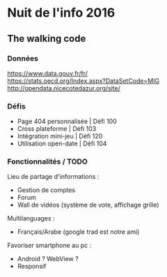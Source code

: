 # Nuit de l'info 2016

## The walking code 

### Données
https://www.data.gouv.fr/fr/ <br/>
https://stats.oecd.org/Index.aspx?DataSetCode=MIG <br/>
http://opendata.nicecotedazur.org/site/

### Défis
 - Page 404 personnalisée | Défi 100
 - Cross plateforme | Défi 103
 - Intégration mini-jeu | Défi 120
 - Utilisation open-date | Défi 104

### Fonctionnalités / TODO
Lieu de partage d'informations :
 - Gestion de comptes
 - Forum
 - Wall de vidéos (système de vote, affichage grille)

Multilanguages :
 - Français/Arabe (google trad est notre ami)
 
Favoriser smartphone au pc :
 - Android ? WebView ?
 - Responsif


